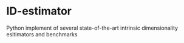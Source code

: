 # ID-estimator
Python implement of several state-of-the-art intrinsic dimensionality esitimators and benchmarks
